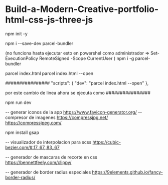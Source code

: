 # Build-a-Modern-Creative-portfolio-html-css-js-three-js

npm init -y

npm i --save-dev parcel-bundler 

(no funciona hasta ejecutar esto en powershel como administrador 
  => Set-ExecutionPolicy RemoteSigned -Scope CurrentUser )
  npm i -g parcel-bundler 

parcel index.html
  parcel index.html --open

################
"scripts": {
  "dev": "parcel index.html --open"
},

por este cambio de linea ahora se ejecuta como
################

npm run dev

-- generar iconos de la app
https://www.favicon-generator.org/
-- compresor de imagenes
https://compressjpg.net/
https://compressjpeg.com/

npm install gsap

-- visualizador de interpolacion para scss
https://cubic-bezier.com/#.17,.67,.83,.67

-- generador de mascaras de recorte en css
https://bennettfeely.com/clippy/

-- generador de border radius especiales
https://9elements.github.io/fancy-border-radius/